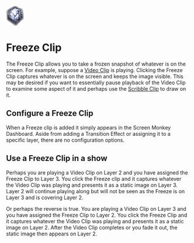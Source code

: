 ![](../../images/FreezeIcon.png) 
# Freeze Clip

The Freeze Clip allows you to take a frozen snapshot of whatever is on the screen. For example, suppose a [Video Clip](VideoClip.md) is playing. Clicking the Freeze Clip captures whatever is on the screen and keeps the image visible. This may be desired if you want to essentially pause playback of the Video Clip to examine some aspect of it and perhaps use the [Scribble Clip](ScribbleClip.md) to draw on it.

## Configure a Freeze Clip
When a Freeze clip is added it simply appears in the Screen Monkey Dashboard. Aside from adding a Transition Effect or assigning it to a specific layer, there are no configuration options.

## Use a Freeze Clip in a show
Perhaps you are playing a Video Clip on Layer 2 and you have assigned the Freeze Clip to Layer 3. You click the Freeze clip and it captures whatever the Video Clip was playing and presents it as a static image on Layer 3. Layer 2 will continue playing along but will not be seen as the Freeze is on Layer 3 and is covering Layer 2.

Or perhaps the reverse is true. You are playing a Video Clip on Layer 3 and you have assigned the Freeze Clip to Layer 2. You click the Freeze Clip and it captures whatever the Video Clip was playing and presents it as a static image on Layer 2. After the Video Clip completes or you fade it out, the static image then appears on Layer 2.